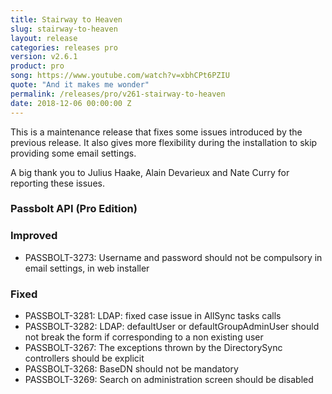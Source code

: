 ```yaml
---
title: Stairway to Heaven
slug: stairway-to-heaven
layout: release
categories: releases pro
version: v2.6.1
product: pro
song: https://www.youtube.com/watch?v=xbhCPt6PZIU
quote: "And it makes me wonder"
permalink: /releases/pro/v261-stairway-to-heaven
date: 2018-12-06 00:00:00 Z
---
```


This is a maintenance release that fixes some issues introduced by the previous release.
It also gives more flexibility during the installation to skip providing some email settings.

A big thank you to Julius Haake, Alain Devarieux and Nate Curry for reporting these issues.

### Passbolt API (Pro Edition)
### Improved
- PASSBOLT-3273: Username and password should not be compulsory in email settings, in web installer

### Fixed
- PASSBOLT-3281: LDAP: fixed case issue in AllSync tasks calls
- PASSBOLT-3282: LDAP: defaultUser or defaultGroupAdminUser should not break the form if corresponding to a non existing user
- PASSBOLT-3267: The exceptions thrown by the DirectorySync controllers should be explicit
- PASSBOLT-3268: BaseDN should not be mandatory
- PASSBOLT-3269: Search on administration screen should be disabled
